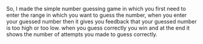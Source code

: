 So, I made the simple number guessing game in which you first need to enter the range in which you want to guess the number,
when you enter your guessed number then it gives you feedback that your guessed number is too high or too low.
when you guess correctly you win and at the end it shows the number of attempts you made to guess correctly.
